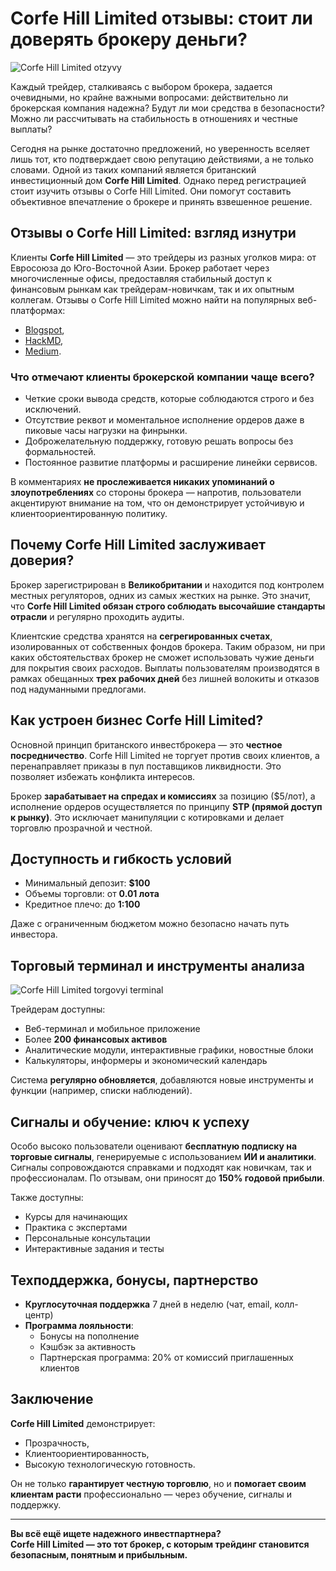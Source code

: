 # Corfe Hill Limited отзывы: стоит ли доверять брокеру деньги?
![Corfe Hill Limited otzyvy](https://github.com/user-attachments/assets/d7cc9511-dc85-4f3a-a84e-f5b022955f20)


Каждый трейдер, сталкиваясь с выбором брокера, задается очевидными, но крайне важными вопросами: действительно ли брокерская компания надежна? Будут ли мои средства в безопасности? Можно ли рассчитывать на стабильность в отношениях и честные выплаты?

Сегодня на рынке достаточно предложений, но уверенность вселяет лишь тот, кто подтверждает свою репутацию действиями, а не только словами. Одной из таких компаний является британский инвестиционный дом **Corfe Hill Limited**. Однако перед регистрацией стоит изучить отзывы о Corfe Hill Limited. Они помогут составить объективное впечатление о брокере и принять взвешенное решение.

## Отзывы о Corfe Hill Limited: взгляд изнутри

Клиенты **Corfe Hill Limited** — это трейдеры из разных уголков мира: от Евросоюза до Юго-Восточной Азии. Брокер работает через многочисленные офисы, предоставляя стабильный доступ к финансовым рынкам как трейдерам-новичкам, так и их опытным коллегам. Отзывы о Corfe Hill Limited можно найти на популярных веб-платформах:
* [Blogspot](https://corfe-hill-limited.blogspot.com/2025/06/corfe-hill-limited.html),
* [HackMD](https://hackmd.io/@CorfeHillLimited/BkI7WbjMxl),
* [Medium](https://medium.com/@joannelinda781/corfe-hill-limited-%D0%BE%D1%82%D0%B7%D1%8B%D0%B2%D1%8B-%D0%B4%D0%B5%D0%B9%D1%81%D1%82%D0%B2%D0%B8%D1%82%D0%B5%D0%BB%D1%8C%D0%BD%D0%BE-%D1%87%D0%B5%D1%81%D1%82%D0%BD%D1%8B%D0%B9-%D0%B1%D1%80%D0%BE%D0%BA%D0%B5%D1%80-b9959efc7aa0).

### Что отмечают клиенты брокерской компании чаще всего?

- Четкие сроки вывода средств, которые соблюдаются строго и без исключений.  
- Отсутствие реквот и моментальное исполнение ордеров даже в пиковые часы нагрузки на финрынки.  
- Доброжелательную поддержку, готовую решать вопросы без формальностей.  
- Постоянное развитие платформы и расширение линейки сервисов.  

В комментариях **не прослеживается никаких упоминаний о злоупотреблениях** со стороны брокера — напротив, пользователи акцентируют внимание на том, что он демонстрирует устойчивую и клиентоориентированную политику.

## Почему Corfe Hill Limited заслуживает доверия?

Брокер зарегистрирован в **Великобритании** и находится под контролем местных регуляторов, одних из самых жестких на рынке. Это значит, что **Corfe Hill Limited обязан строго соблюдать высочайшие стандарты отрасли** и регулярно проходить аудиты.

Клиентские средства хранятся на **сегрегированных счетах**, изолированных от собственных фондов брокера. Таким образом, ни при каких обстоятельствах брокер не сможет использовать чужие деньги для покрытия своих расходов. Выплаты пользователям производятся в рамках обещанных **трех рабочих дней** без лишней волокиты и отказов под надуманными предлогами.

## Как устроен бизнес Corfe Hill Limited?

Основной принцип британского инвестброкера — это **честное посредничество**. Corfe Hill Limited не торгует против своих клиентов, а перенаправляет приказы в пул поставщиков ликвидности. Это позволяет избежать конфликта интересов.

Брокер **зарабатывает на спредах и комиссиях** за позицию ($5/лот), а исполнение ордеров осуществляется по принципу **STP (прямой доступ к рынку)**. Это исключает манипуляции с котировками и делает торговлю прозрачной и честной.

## Доступность и гибкость условий

- Минимальный депозит: **$100**  
- Объемы торговли: от **0.01 лота**  
- Кредитное плечо: до **1:100**

Даже с ограниченным бюджетом можно безопасно начать путь инвестора.

## Торговый терминал и инструменты анализа

![Corfe Hill Limited torgovyi terminal](https://github.com/user-attachments/assets/2b120606-2128-4dea-80f0-110ab1502468)

Трейдерам доступны:
- Веб-терминал и мобильное приложение  
- Более **200 финансовых активов**  
- Аналитические модули, интерактивные графики, новостные блоки  
- Калькуляторы, информеры и экономический календарь

Система **регулярно обновляется**, добавляются новые инструменты и функции (например, списки наблюдений).

## Сигналы и обучение: ключ к успеху

Особо высоко пользователи оценивают **бесплатную подписку на торговые сигналы**, генерируемые с использованием **ИИ и аналитики**. Сигналы сопровождаются справками и подходят как новичкам, так и профессионалам. По отзывам, они приносят до **150% годовой прибыли**.

Также доступны:
- Курсы для начинающих  
- Практика с экспертами  
- Персональные консультации  
- Интерактивные задания и тесты

## Техподдержка, бонусы, партнерство

- **Круглосуточная поддержка** 7 дней в неделю (чат, email, колл-центр)  
- **Программа лояльности**:  
  - Бонусы на пополнение  
  - Кэшбэк за активность  
  - Партнерская программа: 20% от комиссий приглашенных клиентов

## Заключение

**Corfe Hill Limited** демонстрирует:
- Прозрачность,
- Клиентоориентированность,
- Высокую технологическую готовность.

Он не только **гарантирует честную торговлю**, но и **помогает своим клиентам расти** профессионально — через обучение, сигналы и поддержку.

---

**Вы всё ещё ищете надежного инвестпартнера?  
Corfe Hill Limited — это тот брокер, с которым трейдинг становится безопасным, понятным и прибыльным.**
